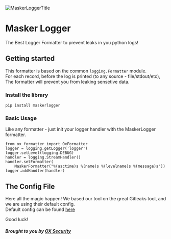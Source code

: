 ![MaskerLoggerTitle](https://github.com/oxsecurity/MaskerLogger/assets/140309297/ae8ec8a7-9ec8-42f6-9640-6f9cd91e986e)

# Masker Logger

The Best Logger Formatter to prevent leaks in you python logs!

## Getting started

This formatter is based on the common `logging.Formatter` module.  
For each record, before the log is printed (to any source - file/stdout/etc),  
The formatter will prevent you from leaking sensetive data.

### Install the library

```
pip install maskerlogger
```

### Basic Usage

 Like any formatter - just init your logger handler with the MaskerLogger formatter.  
 ```
 from ox_formatter import OxFormatter
 logger = logging.getLogger('logger')
 logger.setLevel(logging.DEBUG)
 handler = logging.StreamHandler()
 handler.setFormatter(
     MaskerFormatter("%(asctime)s %(name)s %(levelname)s %(message)s"))
 logger.addHandler(handler)
 ```
## The Config File
Here all the magic happen!
We based our tool on the great Gitleaks tool, and we are using their default config.  
Default config can be found [here](https://github.com/gitleaks/gitleaks/blob/master/config/gitleaks.toml)


Good luck!


##### Brought to you by [OX Security](https://www.ox.security/)

